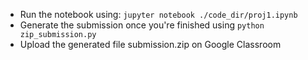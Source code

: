 - Run the notebook using: `jupyter notebook ./code_dir/proj1.ipynb`
- Generate the submission once you're finished using `python zip_submission.py`
- Upload the generated file submission.zip on Google Classroom
 

